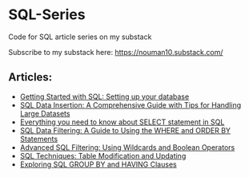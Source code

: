 # SQL-Series
Code for SQL article series on my substack 

Subscribe to my substack here: https://nouman10.substack.com/
## Articles:
- [Getting Started with SQL: Setting up your database](https://nouman10.substack.com/p/getting-started-with-sql-setting)
- [SQL Data Insertion: A Comprehensive Guide with Tips for Handling Large Datasets](https://nouman10.substack.com/p/sql-data-insertion-a-comprehensive)
- [Everything you need to know about SELECT statement in SQL](https://nouman10.substack.com/p/everything-you-need-to-know-about)
- [SQL Data Filtering: A Guide to Using the WHERE and ORDER BY Statements](https://nouman10.substack.com/p/sql-data-filtering-a-guide-to-using)
- [Advanced SQL Filtering: Using Wildcards and Boolean Operators](https://nouman10.substack.com/p/advanced-sql-filtering-using-wildcards)
- [SQL Techniques: Table Modification and Updating](https://nouman10.substack.com/p/sql-techniques-table-modification)
- [Exploring SQL GROUP BY and HAVING Clauses](https://nouman10.substack.com/p/exploring-sql-group-by-and-having)
